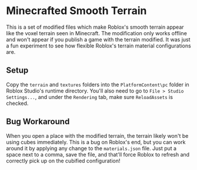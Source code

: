 # Minecrafted Smooth Terrain

This is a set of modified files which make Roblox's smooth terrain appear like the voxel terrain seen in Minecraft. The modification only works offline and won't appear if you publish a game with the terrain modified. It was just a fun experiment to see how flexible Roblox's terrain material configurations are.

## Setup

Copy the `terrain` and `textures` folders into the `PlatformContent\pc` folder in Roblox Studio's runtime directory. You'll also need to go to `File > Studio Settings...`, and under the `Rendering` tab, make sure `ReloadAssets` is checked.

## Bug Workaround

When you open a place with the modified terrain, the terrain likely won't be using cubes immediately. This is a bug on Roblox's end, but you can work around it by applying any change to the `materials.json` file. Just put a space next to a comma, save the file, and that'll force Roblox to refresh and correctly pick up on the cubified configuration!
